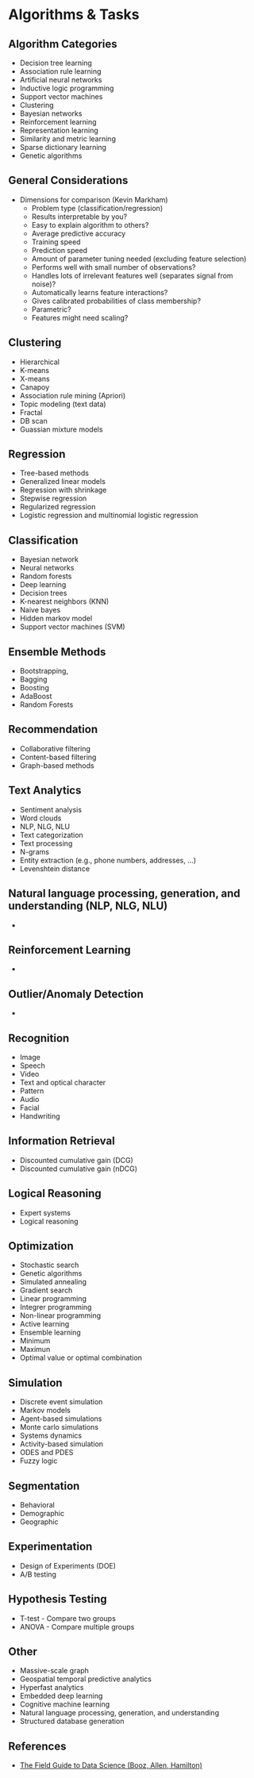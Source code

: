 # Algorithms & Tasks

## Algorithm Categories
- Decision tree learning
- Association rule learning
- Artificial neural networks
- Inductive logic programming
- Support vector machines
- Clustering
- Bayesian networks
- Reinforcement learning
- Representation learning
- Similarity and metric learning
- Sparse dictionary learning
- Genetic algorithms

## General Considerations
- Dimensions for comparison (Kevin Markham)
    + Problem type (classification/regression)
    + Results interpretable by you?
    + Easy to explain algorithm to others?
    + Average predictive accuracy
    + Training speed
    + Prediction speed
    + Amount of parameter tuning needed (excluding feature selection)
    + Performs well with small number of observations?
    + Handles lots of irrelevant features well (separates signal from noise)?
    + Automatically learns feature interactions?
    + Gives calibrated probabilities of class membership?
    + Parametric?
    + Features might need scaling?

## Clustering
- Hierarchical
- K-means
- X-means
- Canapoy
- Association rule mining (Apriori)
- Topic modeling (text data)
- Fractal
- DB scan
- Guassian mixture models

## Regression
- Tree-based methods
- Generalized linear models
- Regression with shrinkage
- Stepwise regression
- Regularized regression
- Logistic regression and multinomial logistic regression

## Classification
- Bayesian network
- Neural networks
- Random forests
- Deep learning
- Decision trees
- K-nearest neighbors (KNN)
- Naive bayes
- Hidden markov model
- Support vector machines (SVM)

## Ensemble Methods
- Bootstrapping,
- Bagging
- Boosting
- AdaBoost
- Random Forests

## Recommendation
- Collaborative filtering
- Content-based filtering
- Graph-based methods

## Text Analytics
- Sentiment analysis
- Word clouds
- NLP, NLG, NLU
- Text categorization
- Text processing
- N-grams
- Entity extraction (e.g., phone numbers, addresses, ...)
- Levenshtein distance

## Natural language processing, generation, and understanding (NLP, NLG, NLU)
- 

## Reinforcement Learning
- 

## Outlier/Anomaly Detection
- 

## Recognition
- Image
- Speech
- Video
- Text and optical character
- Pattern
- Audio
- Facial    
- Handwriting

## Information Retrieval
- Discounted cumulative gain (DCG)
- Discounted cumulative gain (nDCG)

## Logical Reasoning
- Expert systems
- Logical reasoning

## Optimization
- Stochastic search
- Genetic algorithms
- Simulated annealing
- Gradient search
- Linear programming
- Integrer programming
- Non-linear programming
- Active learning
- Ensemble learning
- Minimum
- Maximun
- Optimal value or optimal combination

## Simulation
- Discrete event simulation
- Markov models
- Agent-based simulations
- Monte carlo simulations
- Systems dynamics
- Activity-based simulation
- ODES and PDES
- Fuzzy logic

## Segmentation
- Behavioral
- Demographic
- Geographic

## Experimentation
- Design of Experiments (DOE)
- A/B testing

## Hypothesis Testing
- T-test - Compare two groups
- ANOVA - Compare multiple groups

## Other
- Massive-scale graph
- Geospatial temporal predictive analytics
- Hyperfast analytics
- Embedded deep learning
- Cognitive machine learning
- Natural language processing, generation, and understanding
- Structured database generation

## References
- [The Field Guide to Data Science (Booz, Allen, Hamilton)](https://www.boozallen.com/content/dam/boozallen/documents/2015/12/2015-FIeld-Guide-To-Data-Science.pdf)